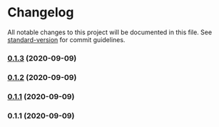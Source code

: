 # Changelog

All notable changes to this project will be documented in this file. See [standard-version](https://github.com/conventional-changelog/standard-version) for commit guidelines.

### [0.1.3](https://github.com/larsw/exploratory/compare/v0.1.2-0...v0.1.3) (2020-09-09)

### [0.1.2](https://github.com/larsw/exploratory/compare/v0.1.1-0...v0.1.2) (2020-09-09)

### [0.1.1](https://github.com/larsw/exploratory/compare/v0.1.1-0...v0.1.1) (2020-09-09)

### 0.1.1 (2020-09-09)
